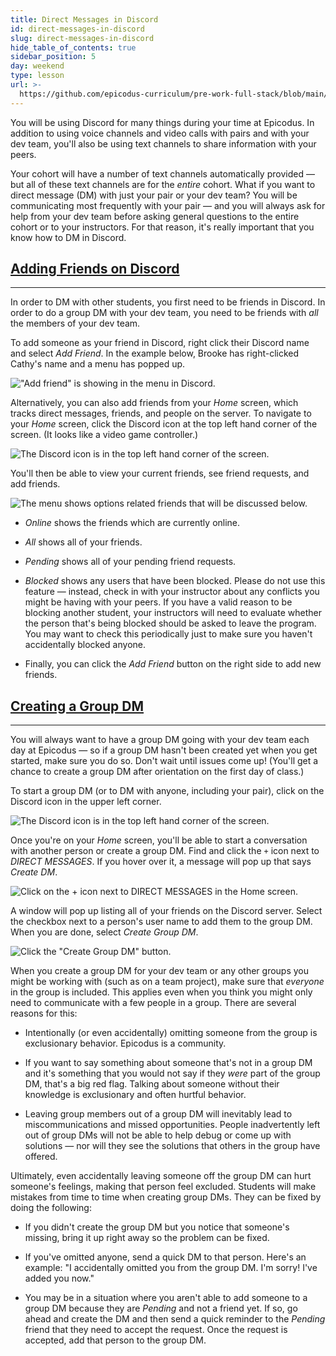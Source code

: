 ```yaml
---
title: Direct Messages in Discord
id: direct-messages-in-discord
slug: direct-messages-in-discord
hide_table_of_contents: true
sidebar_position: 5
day: weekend
type: lesson
url: >-
  https://github.com/epicodus-curriculum/pre-work-full-stack/blob/main/0ha1_messages_in_discord.md
---
```


You will be using Discord for many things during your time at Epicodus. In addition to using voice channels and video calls with pairs and with your dev team, you'll also be using text channels to share information with your peers.

Your cohort will have a number of text channels automatically provided — but all of these text channels are for the _entire_ cohort. What if you want to direct message (DM) with just your pair or your dev team? You will be communicating most frequently with your pair — and you will always ask for help from your dev team before asking general questions to the entire cohort or to your instructors. For that reason, it's really important that you know how to DM in Discord.

## [Adding Friends on Discord](#adding-friends-on-discord)

---

In order to DM with other students, you first need to be friends in Discord. In order to do a group DM with your dev team, you need to be friends with _all_ the members of your dev team.

To add someone as your friend in Discord, right click their Discord name and select _Add Friend_. In the example below, Brooke has right-clicked Cathy's name and a menu has popped up.

!["Add friend" is showing in the menu in Discord.](https://learnhowtoprogram.s3.us-west-2.amazonaws.com/INTRO/week1-html-css/remote_images_2021/add-friend-in-discord.png)

Alternatively, you can also add friends from your _Home_ screen, which tracks direct messages, friends, and people on the server. To navigate to your _Home_ screen, click the Discord icon at the top left hand corner of the screen. (It looks like a video game controller.)

![The Discord icon is in the top left hand corner of the screen.](https://learnhowtoprogram.s3.us-west-2.amazonaws.com/INTRO/week1-html-css/remote_images_2021/home-discord-image.png)

You'll then be able to view your current friends, see friend requests, and add friends.

![The menu shows options related friends that will be discussed below.](https://learnhowtoprogram.s3.us-west-2.amazonaws.com/INTRO/week1-html-css/remote_images_2021/discord-friends-menu.png)

* _Online_ shows the friends which are currently online.

* _All_ shows all of your friends.

* _Pending_ shows all of your pending friend requests.

* _Blocked_ shows any users that have been blocked. Please do not use this feature — instead, check in with your instructor about any conflicts you might be having with your peers. If you have a valid reason to be blocking another student, your instructors will need to evaluate whether the person that's being blocked should be asked to leave the program. You may want to check this periodically just to make sure you haven't accidentally blocked anyone.

* Finally, you can click the _Add Friend_ button on the right side to add new friends.

## [Creating a Group DM](#creating-a-group-dm)

---

You will always want to have a group DM going with your dev team each day at Epicodus — so if a group DM hasn't been created yet when you get started, make sure you do so. Don't wait until issues come up! (You'll get a chance to create a group DM after orientation on the first day of class.)

To start a group DM (or to DM with anyone, including your pair), click on the Discord icon in the upper left corner.

![The Discord icon is in the top left hand corner of the screen.](https://learnhowtoprogram.s3.us-west-2.amazonaws.com/INTRO/week1-html-css/remote_images_2021/home-discord-image.png)

Once you're on your _Home_ screen, you'll be able to start a conversation with another person or create a group DM. Find and click the `+` icon next to _DIRECT MESSAGES_. If you hover over it, a message will pop up that says _Create DM_.

![Click on the + icon next to DIRECT MESSAGES in the Home screen.](https://learnhowtoprogram.s3.us-west-2.amazonaws.com/INTRO/week1-html-css/remote_images_2021/click-on-dm-plus-icon.png)

A window will pop up listing all of your friends on the Discord server. Select the checkbox next to a person's user name to add them to the group DM. When you are done, select _Create Group DM_.

![Click the "Create Group DM" button.](https://learnhowtoprogram.s3.us-west-2.amazonaws.com/INTRO/week1-html-css/remote_images_2021/create-group-dm.png)

When you create a group DM for your dev team or any other groups you might be working with (such as on a team project), make sure that _everyone_ in the group is included. This applies even when you think you might only need to communicate with a few people in a group. There are several reasons for this:

* Intentionally (or even accidentally) omitting someone from the group is exclusionary behavior. Epicodus is a community.

* If you want to say something about someone that's not in a group DM and it's something that you would not say if they _were_ part of the group DM, that's a big red flag. Talking about someone without their knowledge is exclusionary and often hurtful behavior.

* Leaving group members out of a group DM will inevitably lead to miscommunications and missed opportunities. People inadvertently left out of group DMs will not be able to help debug or come up with solutions — nor will they see the solutions that others in the group have offered.

Ultimately, even accidentally leaving someone off the group DM can hurt someone's feelings, making that person feel excluded. Students will make mistakes from time to time when creating group DMs. They can be fixed by doing the following:

* If you didn't create the group DM but you notice that someone's missing, bring it up right away so the problem can be fixed.

* If you've omitted anyone, send a quick DM to that person. Here's an example: "I accidentally omitted you from the group DM. I'm sorry! I've added you now."

* You may be in a situation where you aren't able to add someone to a group DM because they are _Pending_ and not a friend yet. If so, go ahead and create the DM and then send a quick reminder to the _Pending_ friend that they need to accept the request. Once the request is accepted, add that person to the group DM.